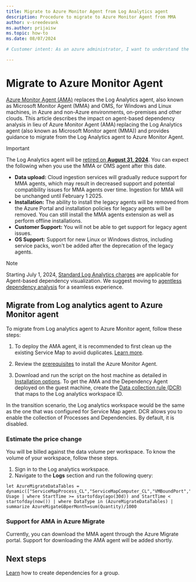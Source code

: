 ```yaml
---
title: Migrate to Azure Monitor Agent from Log Analytics agent 
description: Procedure to migrate to Azure Monitor Agent from MMA
author: v-sreedevank
ms.author: prijaisw
ms.topic: how-to
ms.date: 08/07/2024

# Customer intent: As an azure administrator, I want to understand the process of migrating from the MMA agent to the AMA agent.

---
```


# Migrate to Azure Monitor Agent

[Azure Monitor Agent (AMA)](/azure/azure-monitor/agents/azure-monitor-agent-overview) replaces the Log Analytics agent, also known as Microsoft Monitor Agent (MMA) and OMS, for Windows and Linux machines, in Azure and non-Azure environments, on-premises and other clouds. This article describes the impact on agent-based dependency analysis in lieu of Azure Monitor Agent (AMA) replacing the Log Analytics agent (also known as Microsoft Monitor agent (MMA)) and provides guidance to migrate from the Log Analytics agent to Azure Monitor Agent.

> [!IMPORTANT]
> The Log Analytics agent will be [retired on **August 31, 2024**](https://azure.microsoft.com/updates/were-retiring-the-log-analytics-agent-in-azure-monitor-on-31-august-2024/). You can expect the following when you use the MMA or OMS agent after this date.
> - **Data upload:** Cloud ingestion services will gradually reduce support for MMA agents, which may result in decreased support and potential compatibility issues for MMA agents over time.  Ingestion for MMA will be unchanged until February 1 2025.
> - **Installation:** The ability to install the legacy agents will be removed from the Azure Portal and installation policies for legacy agents will be removed. You can still install the MMA agents extension as well as perform offline installations.
> - **Customer Support:** You will not be able to get support for legacy agent issues.
> - **OS Support:** Support for new Linux or Windows distros, including service packs, won't be added after the deprecation of the legacy agents.

> [!Note]
>  Starting July 1, 2024, [Standard Log Analytics charges](https://go.microsoft.com/fwlink/?linkid=2278207) are applicable for Agent-based dependency visualization. We suggest moving to [agentless dependency analysis](how-to-create-group-machine-dependencies-agentless.md) for a seamless experience.

## Migrate from Log analytics agent to Azure Monitor agent

To migrate from Log analytics agent to Azure Monitor agent, follow these steps:

1. To deploy the AMA agent, it is recommended to first clean up the existing Service Map to avoid duplicates. [Learn more](/azure/azure-monitor/vm/vminsights-migrate-from-service-map#remove-the-service-map-solution-from-the-workspace).

1. Review the [prerequisites](/azure/azure-monitor/agents/azure-monitor-agent-manage#prerequisites) to install the Azure Monitor Agent. 

1. Download and run the script on the host machine as detailed in [Installation options](/azure/azure-monitor/agents/azure-monitor-agent-manage?tabs=azure-portal#installation-options). To get the AMA and the Dependency Agent deployed on the guest machine, create the [Data collection rule (DCR)](/azure/azure-monitor/agents/azure-monitor-agent-data-collection) that maps to the Log analytics workspace ID. 

In the transition scenario, the Log analytics workspace would be the same as the one that was configured for Service Map agent. DCR allows you to enable the collection of Processes and Dependencies. By default, it is disabled. 

### Estimate the price change

You will be billed against the data volume per workspace. To know the volume of your workspace, follow these steps.

1. Sign in to the Log analytics workspace. 
1. Navigate to the **Logs** section and run the following query: 
 
```
let AzureMigrateDataTables = dynamic(["ServiceMapProcess_CL","ServiceMapComputer_CL","VMBoundPort","VMConnection","VMComputer","VMProcess","InsightsMetrics"]); Usage | where StartTime >= startofday(ago(30d)) and StartTime < startofday(now()) | where DataType in (AzureMigrateDataTables) | summarize AzureMigateGBperMonth=sum(Quantity)/1000 
```

### Support for AMA in Azure Migrate 

Currently, you can download the MMA agent through the Azure Migrate portal. Support for downloading the AMA agent will be added shortly.

## Next steps
[Learn](how-to-create-group-machine-dependencies.md) how to create dependencies for a group.